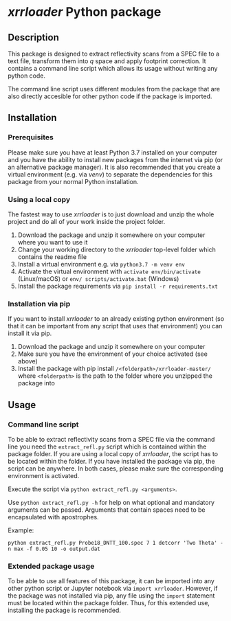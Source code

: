 # _xrrloader_ Python package

## Description

This package is designed to extract reflectivity scans from a SPEC file to a text file,
transform them into _q_ space and apply footprint correction. It contains a command line
script which allows its usage without writing any python code.

The command line script uses different modules from the package that are also directly
accesible for other python code if the package is imported.

## Installation

### Prerequisites
Please make sure you have at least Python 3.7 installed on your computer and you have the
ability to install new packages from the internet via pip (or an alternative package
manager). It is also recommended that you create a virtual environment (e.g. via _venv_)
to separate the dependencies for this package from your normal Python installation.

### Using a local copy

The fastest way to use _xrrloader_ is to just download and unzip the whole project and
do all of your work inside the project folder.

1. Download the package and unzip it somewhere on your computer where you want to use it
2. Change your working directory to the _xrrloader_ top-level folder which contains the
readme file
3. Install a virtual environment e.g. via `python3.7 -m venv env`
4. Activate the virtual environment with `activate env/bin/activate` (Linux/macOS) or `env/
   scripts/activate.bat` (Windows)
5. Install the package requirements via `pip install -r requirements.txt`

### Installation via pip

If you want to install _xrrloader_ to an already existing python environment (so that it
can be important from any script that uses that environment) you can install it via pip.

1. Download the package and unzip it somewhere on your computer
2. Make sure you have the environment of your choice activated (see above)
3. Install the package with pip install `/<folderpath>/xrrloader-master/` where
   `<folderpath>` is the path to the folder where you unzipped the package into

## Usage

### Command line script

To be able to extract reflectivity scans from a SPEC file via the command line you need
the `extract_refl.py` script which is contained within the package folder. If you are
using a local copy of _xrrloader_, the script has to be located within the folder. If
you have installed the package via pip, the script can be anywhere. In both cases, please
make sure the corresponding environment is activated.

Execute the script via `python extract_refl.py <arguments>`.

Use `python extract_refl.py -h` for help on what optional and mandatory arguments can be
passed. Arguments that contain spaces need to be encapsulated with apostrophes.

Example:
```
python extract_refl.py Probe18_DNTT_100.spec 7 1 detcorr 'Two Theta' -n max -f 0.05 10 -o output.dat
```

### Extended package usage

To be able to use all features of this package, it can be imported into any other python
script or Jupyter notebook via `import xrrloader`. However, if the package was not
installed via pip, any file using the `import` statement must be located within the
package folder. Thus, for this extended use, installing the package is recommended.